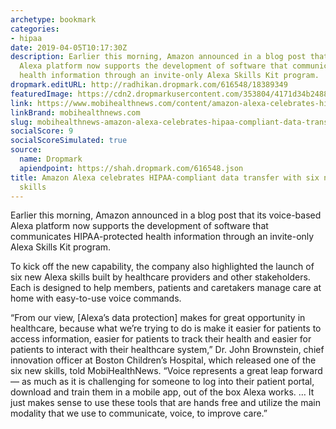 ```yaml
---
archetype: bookmark
categories:
- hipaa
date: 2019-04-05T10:17:30Z
description: Earlier this morning, Amazon announced in a blog post that its voice-based
  Alexa platform now supports the development of software that communicates HIPAA-protected
  health information through an invite-only Alexa Skills Kit program.
dropmark.editURL: http://radhikan.dropmark.com/616548/18389349
featuredImage: https://cdn2.dropmarkusercontent.com/353804/4171d34b2488598372091f962e84d1d4d3cc353c4304dd6d6102f16033a424e3/thumbnail/AlexaNorthwell_1.jpg?Expires=1557430062&Signature=OaLKY9r1OyO3-V9ebwGbhvOwJfpf7upfchJQM3fle5ushzSz84cjl-lFWUxtNP3WS~O-1nc13NbZAPSavadwBFC6MljcIMuTMjoqodNZx6MhutZVpgGkNxON0DXE5hjdNcaeweEfXWES1SQO4ByiaaPqJdTNLwCQ~zBn8UBl6e0yIqyDKfs22m1POxOT4eHC7lHkIyDG0bKShSR8t9sWf3B511YRSep~qXfpKmwwkCv4YU0LxpbOkPAjAQezYISIm0Yr0D0OkzET76KuVqc6AnFrV28TS63HzOKVk-4Za14mBIRPdy1q7aF~Ou9YipcwIo5Uox1uSWEdOJAgsIQyWw__&Key-Pair-Id=APKAITQYWVEN757ZA4KQ
link: https://www.mobihealthnews.com/content/amazon-alexa-celebrates-hipaa-compliant-data-transfer-six-new-healthcare-skills
linkBrand: mobihealthnews.com
slug: mobihealthnews-amazon-alexa-celebrates-hipaa-compliant-data-transfer-with-six-new-healthcare-skills
socialScore: 9
socialScoreSimulated: true
source:
  name: Dropmark
  apiendpoint: https://shah.dropmark.com/616548.json
title: Amazon Alexa celebrates HIPAA-compliant data transfer with six new healthcare
  skills
---
```

Earlier this morning, Amazon announced in a blog post that its voice-based Alexa platform now supports the development of software that communicates HIPAA-protected health information through an invite-only Alexa Skills Kit program.

To kick off the new capability, the company also highlighted the launch of six new Alexa skills built by healthcare providers and other stakeholders. Each is designed to help members, patients and caretakers manage care at home with easy-to-use voice commands.

“From our view, [Alexa’s data protection] makes for great opportunity in healthcare, because what we’re trying to do is make it easier for patients to access information, easier for patients to track their health and easier for patients to interact with their healthcare system,” Dr. John Brownstein, chief innovation officer at Boston Children’s Hospital, which released one of the six new skills, told MobiHealthNews. “Voice represents a great leap forward — as much as it is challenging for someone to log into their patient portal, download and train them in a mobile app, out of the box Alexa works. … It just makes sense to use these tools that are hands free and utilize the main modality that we use to communicate, voice, to improve care.”

